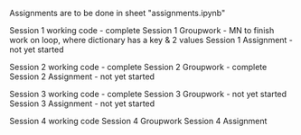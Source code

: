 Assignments are to be done in sheet "assignments.ipynb"

Session 1 working code - complete
Session 1 Groupwork - MN to finish work on loop, where dictionary has a key & 2 values
Session 1 Assignment - not yet started


Session 2 working code - complete
Session 2 Groupwork - complete
Session 2 Assignment - not yet started

Session 3 working code - complete
Session 3 Groupwork - not yet started
Session 3 Assignment - not yet started

Session 4 working code
Session 4 Groupwork
Session 4 Assignment